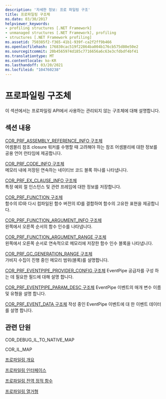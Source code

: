 ```yaml
---
description: '자세한 정보: 프로 파일링 구조'
title: 프로파일링 구조체
ms.date: 03/30/2017
helpviewer_keywords:
- profiling structures [.NET Framework]
- unmanaged structures [.NET Framework], profiling
- structures [.NET Framework profiling]
ms.assetid: 750385f2-f365-41b1-939f-ca2f2ff9b466
ms.openlocfilehash: 176830cac519f22864ba004b176cb575d80e50e2
ms.sourcegitcommit: 20b4565974d185c7716656a6c63e3cfdbdf4bf41
ms.translationtype: MT
ms.contentlocale: ko-KR
ms.lasthandoff: 03/20/2021
ms.locfileid: "104760238"
---
```

# <a name="profiling-structures"></a>프로파일링 구조체

이 섹션에서는 프로파일링 API에서 사용하는 관리되지 않는 구조체에 대해 설명합니다.  
  
## <a name="in-this-section"></a>섹션 내용  

 [COR_PRF_ASSEMBLY_REFERENCE_INFO 구조체](cor-prf-assembly-reference-info-structure.md)  
 어셈블리 참조 closure 워커를 수행할 때 고려해야 하는 참조 어셈블리에 대한 정보를 공용 언어 런타임에 제공합니다.  
  
 [COR_PRF_CODE_INFO 구조체](cor-prf-code-info-structure.md)  
 메모리 내에 저장된 연속하는 네이티브 코드 블록 하나를 나타냅니다.  
  
 [COR_PRF_EX_CLAUSE_INFO 구조체](cor-prf-ex-clause-info-structure.md)  
 특정 예외 절 인스턴스 및 관련 프레임에 대한 정보를 저장합니다.  
  
 [COR_PRF_FUNCTION 구조체](cor-prf-function-structure.md)  
 함수의 ID와 다시 컴파일된 함수 버전의 ID를 결합하여 함수의 고유한 표현을 제공합니다.  
  
 [COR_PRF_FUNCTION_ARGUMENT_INFO 구조체](cor-prf-function-argument-info-structure.md)  
 왼쪽에서 오른쪽 순서의 함수 인수를 나타냅니다.  
  
 [COR_PRF_FUNCTION_ARGUMENT_RANGE 구조체](cor-prf-function-argument-range-structure.md)  
 왼쪽에서 오른쪽 순서로 연속적으로 메모리에 저장한 함수 인수 블록을 나타냅니다.  
  
 [COR_PRF_GC_GENERATION_RANGE 구조체](cor-prf-gc-generation-range-structure.md)  
 가비지 수집이 진행 중인 메모리 범위(블록)를 설명합니다.  

 [COR_PRF_EVENTPIPE_PROVIDER_CONFIG 구조체](cor-prf-eventpipe-provider-config-structure.md) EventPipe 공급자를 구성 하는 데 필요한 필드에 대해 설명 합니다.

 [COR_PRF_EVENTPIPE_PARAM_DESC 구조체](cor-prf-eventpipe-param-desc-structure.md) EventPipe 이벤트의 매개 변수 이름 및 유형을 설명 합니다.

 [COR_PRF_EVENT_DATA 구조체](cor-prf-event-data-structure.md) 작성 중인 EventPipe 이벤트에 대 한 이벤트 데이터를 설명 합니다.
  
## <a name="related-sections"></a>관련 단원  

 COR_DEBUG_IL_TO_NATIVE_MAP  
  
 COR_IL_MAP  
  
 [프로파일링 개요](profiling-overview.md)  
  
 [프로파일링 인터페이스](profiling-interfaces.md)  
  
 [프로파일링 전역 정적 함수](profiling-global-static-functions.md)  
  
 [프로파일링 열거형](profiling-enumerations.md)
